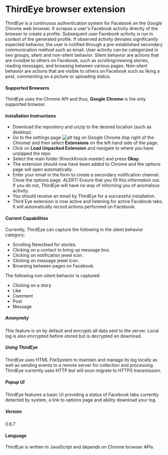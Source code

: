 # ThirdEye browser extension

ThirdEye is a continuous authentication system for Facebook on the Google Chrome web browser. It scrapes a user's Facebook activity directly of the browser to create a profile. Subsequent user Facebook activity is run in context of the generated profile. If observed activity deviates significantly expected behavior, the user is notified through a pre-established secondary communication method such as email.
User activity can be categorized in two groups, silent and non-silent behavior. Silent behavior are actions that are invisible to others on Facebook, such as scrolling/viewing stories, reading messages, and browsing between various pages. Non-silent behavior are actions that are visible to others on Facebook such as liking a post, commenting on a picture or uploading status.


#### Supported Browsers
ThirdEye uses the Chrome API and thus, **Google Chrome** is the only supported browser.

#### Installation Instructions
- Download the repository and unzip to the desired location (such as desktop).
- Go to the settings page ![alt tag](https://github.com/arcaneiceman/KnockKnock/blob/master/ReadmeImages/unnamed.png) on Google Chrome (top right of the Chrome) and then select **Extensions** on the left hand side of the page.
- Click on **Load Unpacked Extension** and navigate to where you have unzipped the repo
- Select the main folder (KnockKnock-master) and press **Okay**.
- The extension should now have been added to Chrome and the options page will open automatically.
- Enter your email in the form to create a secondary notification channel. Close the options page.
ALERT! Ensure that you fill this information out. If you do not, ThirdEye will have no way of informing you of anomalous activity.
- You should receive an email by ThirdEye for a successful installation.
- Third Eye extension is now active and listening for active Facebook tabs. It will automatically record actions performed on Facebook.

#### Current Capabilities 
Currently, ThirdEye can capture the following in the silent behavior category:
- Scrolling Newsfeed for stories.
- Clicking on a contact to bring up message box.
- Clicking on notification jewel icon.
- Clicking on message jewel icon.
- Browsing between pages on Facebook.

The following non-silent behavior is captured:
- Clicking on a story
- Like
- Comment
- Post
- Message



##### Anonymity
This feature is on by default and encrypts all data sent to the server. Local log is also encrypted before stored but is decrypted on download.

<!-- ##### Further Development -->


##### Using ThirdEye
ThirdEye uses HTML FileSystem to maintain and manage its log locally as well as sending events to a remote server for collection and processing. ThirdEye currently uses HTTP but will soon migrate to HTTPS transmission.

<!--##### Log Example-->


##### Popup UI
ThirdEye features a basic UI providing a status of Facebook tabs currently detected by system, a link to options page and ability download your log.

<!--![alt tag](https://github.com/arcaneiceman/KnockKnock/blob/master/ReadmeImages/screenshot.png)-->


##### Version 
0.6.7

#### Language
ThirdEye is written  in JavaScript and depends on Chrome browser APIs.

